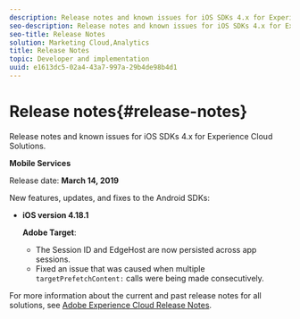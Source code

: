 ```yaml
---
description: Release notes and known issues for iOS SDKs 4.x for Experience Cloud Solutions.
seo-description: Release notes and known issues for iOS SDKs 4.x for Experience Cloud Solutions.
seo-title: Release Notes
solution: Marketing Cloud,Analytics
title: Release Notes
topic: Developer and implementation
uuid: e1613dc5-02a4-43a7-997a-29b4de98b4d1
---
```


# Release notes{#release-notes}

Release notes and known issues for iOS SDKs 4.x for Experience Cloud Solutions.

**Mobile Services**

Release date: **March 14, 2019**

New features, updates, and fixes to the Android SDKs:

* **iOS version 4.18.1**

  **Adobe Target**: 
  
  * The Session ID and EdgeHost are now persisted across app sessions.
  * Fixed an issue that was caused when multiple `targetPrefetchContent:` calls were being made consecutively.


For more information about the current and past release notes for all solutions, see [Adobe Experience Cloud Release Notes](https://marketing.adobe.com/resources/help/en_US/whatsnew/). 
